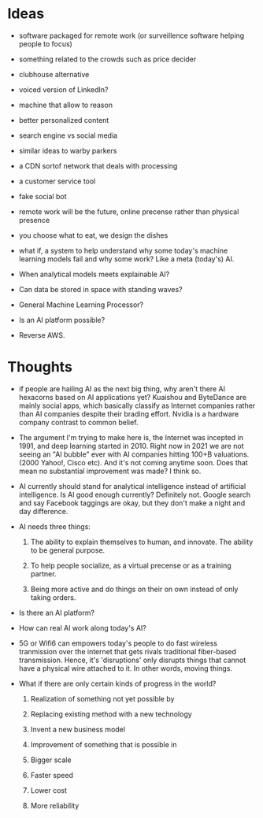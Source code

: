 # Ideas

- software packaged for remote work (or surveillence software helping people to focus)

- something related to the crowds such as price decider

- clubhouse alternative

- voiced version of LinkedIn?

- machine that allow to reason

- better personalized content

- search engine vs social media

- similar ideas to warby parkers

- a CDN sortof network that deals with processing

- a customer service tool

- fake social bot

- remote work will be the future, online precense rather than physical presence

- you choose what to eat, we design the dishes

- what if, a system to help understand why some today's machine learning models fail and why some work? Like a meta (today's) AI.

- When analytical models meets explainable AI?

- Can data be stored in space with standing waves?

- General Machine Learning Processor?

- Is an AI platform possible?

- Reverse AWS.

# Thoughts

- if people are hailing AI as the next big thing, why aren't there AI hexacorns based on AI applications yet? Kuaishou and ByteDance are mainly social apps, which basically classify as Internet companies rather than AI companies despite their brading effort. Nvidia is a hardware company contrast to common belief.

- The argument I'm trying to make here is, the Internet was incepted in 1991, and deep learning started in 2010. Right now in 2021 we are not seeing an "AI bubble" ever with AI companies hitting 100+B valuations. (2000 Yahoo!, Cisco etc). And it's not coming anytime soon. Does that mean no substantial improvement was made? I think so.

- AI currently should stand for analytical intelligence instead of artificial intelligence. Is AI good enough currently? Definitely not. Google search and say Facebook taggings are okay, but they don't make a night and day difference.

- AI needs three things:

  1. The ability to explain themselves to human, and innovate. The ability to be general purpose.

  2. To help people socialize, as a virtual precense or as a training partner.

  3. Being more active and do things on their on own instead of only taking orders.

- Is there an AI platform?

- How can real AI work along today's AI?

- 5G or Wifi6 can empowers today's people to do fast wireless tranmission over the internet that gets rivals traditional fiber-based transmission. Hence, it's 'disruptions' only disrupts things that cannot have a physical wire attached to it. In other words, moving things.

- What if there are only certain kinds of progress in the world?

  1. Realization of something not yet possible by

    1. Replacing existing method with a new technology

    2. Invent a new business model

  2. Improvement of something that is possible in

    1. Bigger scale

    2. Faster speed

    3. Lower cost

    4. More reliability
